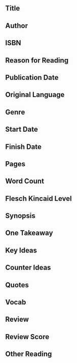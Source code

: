 ## Title
## Author
## ISBN
## Reason for Reading
## Publication Date
## Original Language
## Genre
## Start Date
## Finish Date
## Pages
## Word Count
## Flesch Kincaid Level
## Synopsis
## One Takeaway
## Key Ideas
## Counter Ideas
## Quotes
## Vocab
## Review
## Review Score
## Other Reading
